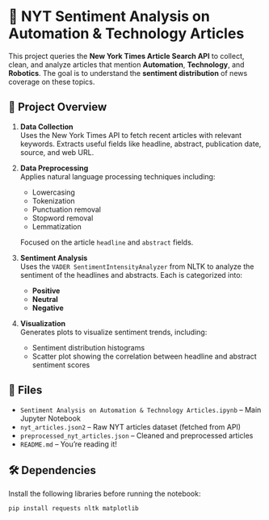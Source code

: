 # 📰 NYT Sentiment Analysis on Automation & Technology Articles

This project queries the **New York Times Article Search API** to collect, clean, and analyze articles that mention **Automation**, **Technology**, and **Robotics**. The goal is to understand the **sentiment distribution** of news coverage on these topics.

## 📌 Project Overview

1. **Data Collection**  
   Uses the New York Times API to fetch recent articles with relevant keywords. Extracts useful fields like headline, abstract, publication date, source, and web URL.

2. **Data Preprocessing**  
   Applies natural language processing techniques including:
   - Lowercasing  
   - Tokenization  
   - Punctuation removal  
   - Stopword removal  
   - Lemmatization  
   
   Focused on the article `headline` and `abstract` fields.

3. **Sentiment Analysis**  
   Uses the `VADER SentimentIntensityAnalyzer` from NLTK to analyze the sentiment of the headlines and abstracts. Each is categorized into:
   - **Positive**
   - **Neutral**
   - **Negative**

4. **Visualization**  
   Generates plots to visualize sentiment trends, including:
   - Sentiment distribution histograms  
   - Scatter plot showing the correlation between headline and abstract sentiment scores  

## 📁 Files

- `Sentiment Analysis on Automation & Technology Articles.ipynb` – Main Jupyter Notebook
- `nyt_articles.json2` – Raw NYT articles dataset (fetched from API)
- `preprocessed_nyt_articles.json` – Cleaned and preprocessed articles
- `README.md` – You’re reading it!

## 🛠️ Dependencies

Install the following libraries before running the notebook:

```bash
pip install requests nltk matplotlib
